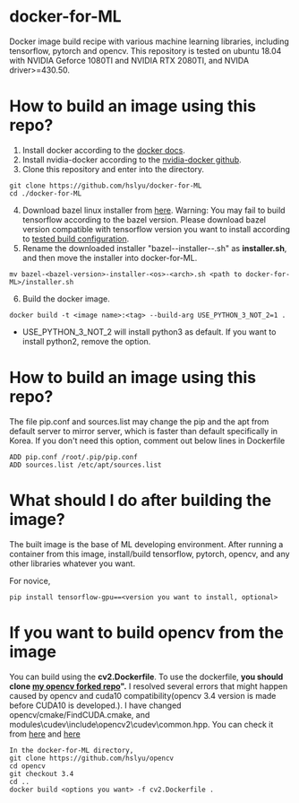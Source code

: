 # docker-for-ML
Docker image build recipe with various machine learning libraries, including tensorflow, pytorch and opencv. This repository is tested on ubuntu 18.04 with NVIDIA Geforce 1080TI and NVIDIA RTX 2080TI, and NVIDA driver>=430.50.

# How to build an image using this repo?
1. Install docker according to the [docker docs](https://docs.docker.com/install/).
2. Install nvidia-docker according to the [nvidia-docker github](https://github.com/NVIDIA/nvidia-docker).
3. Clone this repository and enter into the directory.
~~~
git clone https://github.com/hslyu/docker-for-ML
cd ./docker-for-ML
~~~
4. Download bazel linux installer from [here](https://github.com/bazelbuild/bazel/releases).
Warning: You may fail to build tensorflow according to the bazel version. Please download bazel version compatible with tensorflow version you want to install according to [tested build configuration](https://www.tensorflow.org/install/source?hl=ko#tested_build_configurations).
5. Rename the downloaded installer "bazel-<bazel-version>-installer-<os>-<arch>.sh" as **installer.sh**, and then move the installer into docker-for-ML.
  ~~~
  mv bazel-<bazel-version>-installer-<os>-<arch>.sh <path to docker-for-ML>/installer.sh
  ~~~
6. Build the docker image.
  ~~~
  docker build -t <image name>:<tag> --build-arg USE_PYTHON_3_NOT_2=1 .
  ~~~
  * USE_PYTHON_3_NOT_2 will install python3 as default. If you want to install python2, remove the option.

# How to build an image using this repo?
The file pip.conf and sources.list may change the pip and the apt from default server to mirror server, which is faster than default specifically in Korea. If you don't need this option, comment out below lines in Dockerfile
~~~
ADD pip.conf /root/.pip/pip.conf
ADD sources.list /etc/apt/sources.list
~~~

# What should I do after building the image?
The built image is the base of ML developing environment. After running a container from this image, install/build tensorflow, pytorch, opencv, and any other libraries whatever you want.

For novice,
~~~
pip install tensorflow-gpu==<version you want to install, optional>
~~~

# If you want to build opencv from the image
You can build using the **cv2.Dockerfile**.
To use the dockerfile, **you should clone [my opencv forked repo](https://github.com/hslyu/opencv)".** I resolved several errors that might happen caused by opencv and cuda10 compatibility(opencv 3.4 version is made before CUDA10 is developed.).
I have changed opencv/cmake/FindCUDA.cmake, and modules\cudev\include\opencv2\cudev\common.hpp. You can check it from [here](https://github.com/hslyu/opencv/commit/a4498ac0cf05ce3a49d5ef038552c242db459500#diff-ded5d5561a9adad3248a896150d8aa73) and [here](https://github.com/hslyu/opencv/commit/4f17c28f7641713cc9a475cf1a077c6dbdd757df#diff-72639e256fec58f913bce6c5a43cd122)
~~~
In the docker-for-ML directory,
git clone https://github.com/hslyu/opencv
cd opencv
git checkout 3.4
cd ..
docker build <options you want> -f cv2.Dockerfile .
~~~

